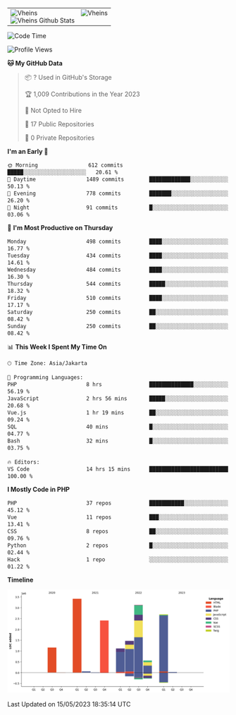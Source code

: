 <table>
  <tr>
    <td valign="top">
      <img src="https://github-readme-streak-stats.herokuapp.com/?user=Vheins&" alt="Vheins" /><br/>
      <img src="https://github-readme-stats.vercel.app/api?username=vheins&count_private=true&show_icons=true" alt="Vheins Github Stats">
    </td>
    <td valign="top">
      <img src="https://github-readme-stats.vercel.app/api/top-langs/?username=Vheins&count_private=true" alt="Vheins" /><br/>
    </td>
  </tr>
</table>

<!--START_SECTION:waka-->
![Code Time](http://img.shields.io/badge/Code%20Time-180%20hrs%2022%20mins-blue)

![Profile Views](http://img.shields.io/badge/Profile%20Views-1-blue)

**🐱 My GitHub Data** 

> 📦 ? Used in GitHub's Storage 
 > 
> 🏆 1,009 Contributions in the Year 2023
 > 
> 🚫 Not Opted to Hire
 > 
> 📜 17 Public Repositories 
 > 
> 🔑 0 Private Repositories 
 > 
**I'm an Early 🐤** 

```text
🌞 Morning                612 commits         █████░░░░░░░░░░░░░░░░░░░░   20.61 % 
🌆 Daytime                1489 commits        █████████████░░░░░░░░░░░░   50.13 % 
🌃 Evening                778 commits         ███████░░░░░░░░░░░░░░░░░░   26.20 % 
🌙 Night                  91 commits          █░░░░░░░░░░░░░░░░░░░░░░░░   03.06 % 
```
📅 **I'm Most Productive on Thursday** 

```text
Monday                   498 commits         ████░░░░░░░░░░░░░░░░░░░░░   16.77 % 
Tuesday                  434 commits         ████░░░░░░░░░░░░░░░░░░░░░   14.61 % 
Wednesday                484 commits         ████░░░░░░░░░░░░░░░░░░░░░   16.30 % 
Thursday                 544 commits         █████░░░░░░░░░░░░░░░░░░░░   18.32 % 
Friday                   510 commits         ████░░░░░░░░░░░░░░░░░░░░░   17.17 % 
Saturday                 250 commits         ██░░░░░░░░░░░░░░░░░░░░░░░   08.42 % 
Sunday                   250 commits         ██░░░░░░░░░░░░░░░░░░░░░░░   08.42 % 
```


📊 **This Week I Spent My Time On** 

```text
🕑︎ Time Zone: Asia/Jakarta

💬 Programming Languages: 
PHP                      8 hrs               ██████████████░░░░░░░░░░░   56.19 % 
JavaScript               2 hrs 56 mins       █████░░░░░░░░░░░░░░░░░░░░   20.68 % 
Vue.js                   1 hr 19 mins        ██░░░░░░░░░░░░░░░░░░░░░░░   09.24 % 
SQL                      40 mins             █░░░░░░░░░░░░░░░░░░░░░░░░   04.77 % 
Bash                     32 mins             █░░░░░░░░░░░░░░░░░░░░░░░░   03.75 % 

🔥 Editors: 
VS Code                  14 hrs 15 mins      █████████████████████████   100.00 % 
```

**I Mostly Code in PHP** 

```text
PHP                      37 repos            ███████████░░░░░░░░░░░░░░   45.12 % 
Vue                      11 repos            ███░░░░░░░░░░░░░░░░░░░░░░   13.41 % 
CSS                      8 repos             ██░░░░░░░░░░░░░░░░░░░░░░░   09.76 % 
Python                   2 repos             █░░░░░░░░░░░░░░░░░░░░░░░░   02.44 % 
Hack                     1 repo              ░░░░░░░░░░░░░░░░░░░░░░░░░   01.22 % 
```



**Timeline**

![Lines of Code chart](https://raw.githubusercontent.com/vheins/vheins/main/assets/bar_graph.png)


 Last Updated on 15/05/2023 18:35:14 UTC
<!--END_SECTION:waka-->
